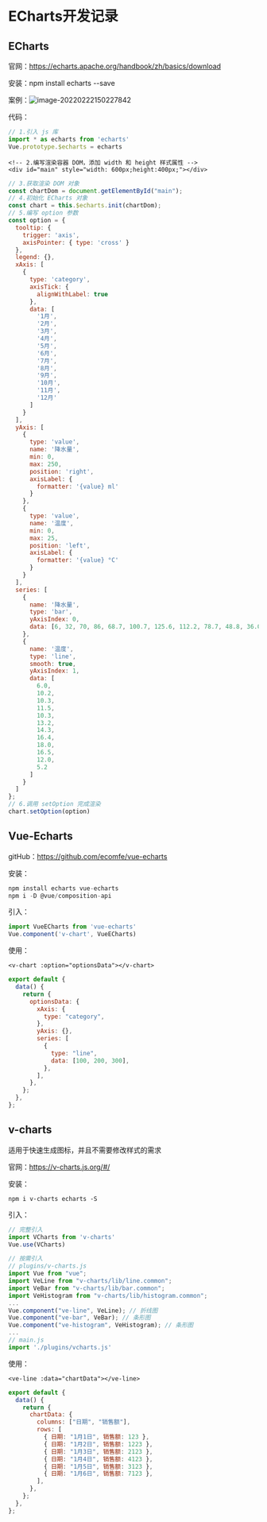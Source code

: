 # ECharts开发记录

## ECharts

官网：https://echarts.apache.org/handbook/zh/basics/download

安装：npm install echarts --save

案例：![image-20220222150227842](C:\Users\pc\AppData\Roaming\Typora\typora-user-images\image-20220222150227842.png)

代码：

```js
// 1.引入 js 库
import * as echarts from 'echarts'
Vue.prototype.$echarts = echarts
```

```vue
<!-- 2.编写渲染容器 DOM，添加 width 和 height 样式属性 -->
<div id="main" style="width: 600px;height:400px;"></div>
```

```js
// 3.获取渲染 DOM 对象
const chartDom = document.getElementById("main");
// 4.初始化 ECharts 对象
const chart = this.$echarts.init(chartDom);
// 5.编写 option 参数
const option = {
  tooltip: {
    trigger: 'axis',
    axisPointer: { type: 'cross' }
  },
  legend: {},
  xAxis: [
    {
      type: 'category',
      axisTick: {
        alignWithLabel: true
      },
      data: [
        '1月',
        '2月',
        '3月',
        '4月',
        '5月',
        '6月',
        '7月',
        '8月',
        '9月',
        '10月',
        '11月',
        '12月'
      ]
    }
  ],
  yAxis: [
    {
      type: 'value',
      name: '降水量',
      min: 0,
      max: 250,
      position: 'right',
      axisLabel: {
        formatter: '{value} ml'
      }
    },
    {
      type: 'value',
      name: '温度',
      min: 0,
      max: 25,
      position: 'left',
      axisLabel: {
        formatter: '{value} °C'
      }
    }
  ],
  series: [
    {
      name: '降水量',
      type: 'bar',
      yAxisIndex: 0,
      data: [6, 32, 70, 86, 68.7, 100.7, 125.6, 112.2, 78.7, 48.8, 36.0, 19.3]
    },
    {
      name: '温度',
      type: 'line',
      smooth: true,
      yAxisIndex: 1,
      data: [
        6.0,
        10.2,
        10.3,
        11.5,
        10.3,
        13.2,
        14.3,
        16.4,
        18.0,
        16.5,
        12.0,
        5.2
      ]
    }
  ]
}; 
// 6.调用 setOption 完成渲染
chart.setOption(option)
```



## Vue-Echarts

gitHub：https://github.com/ecomfe/vue-echarts

安装：

```js
npm install echarts vue-echarts
npm i -D @vue/composition-api
```

引入：

```js
import VueECharts from 'vue-echarts'
Vue.component('v-chart', VueECharts)
```

使用：

```vue
<v-chart :option="optionsData"></v-chart>
```

```js
export default {
  data() {
    return {
      optionsData: {
        xAxis: {
          type: "category",
        },
        yAxis: {},
        series: [
          {
            type: "line",
            data: [100, 200, 300],
          },
        ],
      },
    };
  },
};
```

## v-charts

适用于快速生成图标，并且不需要修改样式的需求

官网：https://v-charts.js.org/#/

安装：

```
npm i v-charts echarts -S
```

引入：

```js
// 完整引入
import VCharts from 'v-charts'
Vue.use(VCharts)

// 按需引入
// plugins/v-charts.js
import Vue from "vue";
import VeLine from "v-charts/lib/line.common";
import VeBar from "v-charts/lib/bar.common";
import VeHistogram from "v-charts/lib/histogram.common";
...
Vue.component("ve-line", VeLine); // 折线图
Vue.component("ve-bar", VeBar); // 条形图
Vue.component("ve-histogram", VeHistogram); // 条形图
...
// main.js
import './plugins/vcharts.js'
```

使用：

```vue
<ve-line :data="chartData"></ve-line>
```

```js
export default {
  data() {
    return {
      chartData: {
        columns: ["日期", "销售额"],
        rows: [
          { 日期: "1月1日", 销售额: 123 },
          { 日期: "1月2日", 销售额: 1223 },
          { 日期: "1月3日", 销售额: 2123 },
          { 日期: "1月4日", 销售额: 4123 },
          { 日期: "1月5日", 销售额: 3123 },
          { 日期: "1月6日", 销售额: 7123 },
        ],
      },
    };
  },
};
```
